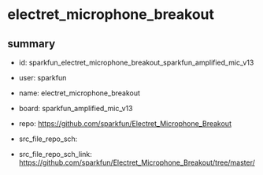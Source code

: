 # electret_microphone_breakout
 
## summary 
* id: sparkfun_electret_microphone_breakout_sparkfun_amplified_mic_v13
* user: sparkfun
* name: electret_microphone_breakout
* board: sparkfun_amplified_mic_v13
* repo: https://github.com/sparkfun/Electret_Microphone_Breakout



* src_file_repo_sch: 
* src_file_repo_sch_link: https://github.com/sparkfun/Electret_Microphone_Breakout/tree/master/






